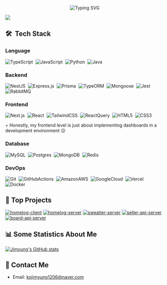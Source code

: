 <p align="center">
<img src="https://capsule-render.vercel.app/api?type=waving&height=300&color=gradient&text=BE%20Developer%20Jimyung&section=header&fontSize=65&animation=fadeIn" alt="Typing SVG" />
</p>
<a href="https://hhpluscertificateofcompletion.oopy.io/">
  <img src="https://static.spartacodingclub.kr/hanghae99/plus/completion/badge_red.svg" />
</a>

## 🛠 &nbsp;Tech Stack

### Language

![TypeScript](https://img.shields.io/badge/typescript-%23007ACC.svg?style=for-the-badge&logo=typescript&logoColor=white)
&nbsp;![JavaScript](https://img.shields.io/badge/javascript-%23323330.svg?style=for-the-badge&logo=javascript&logoColor=%23F7DF1E)
&nbsp;![Python](https://img.shields.io/badge/python-3670A0?style=for-the-badge&logo=python&logoColor=ffdd54)
&nbsp;![Java](https://img.shields.io/badge/java-%23ED8B00.svg?style=for-the-badge&logo=java&logoColor=white)

### Backend

![NestJS](https://img.shields.io/badge/nestjs-%23E0234E.svg?style=for-the-badge&logo=nestjs&logoColor=white)
&nbsp;![Express.js](https://img.shields.io/badge/express.js-%23404d59.svg?style=for-the-badge&logo=express&logoColor=%2361DAFB)
&nbsp;![Prisma](https://img.shields.io/badge/Prisma-3982CE?style=for-the-badge&logo=Prisma&logoColor=white)
&nbsp;![TypeORM](https://img.shields.io/badge/TypeORM-000000?style=for-the-badge&logo=TypeORM&logoColor=white)
&nbsp;![Mongoose](https://img.shields.io/badge/Mongoose-000000?style=for-the-badge&logo=Mongoose&logoColor=white)
&nbsp;![Jest](https://img.shields.io/badge/-jest-%23C21325?style=for-the-badge&logo=jest&logoColor=white)
&nbsp;![RabbitMQ](https://img.shields.io/badge/rabbitmq-%23FF6600.svg?style=for-the-badge&logo=rabbitmq&logoColor=white)

### Frontend

![Next.js](https://img.shields.io/badge/next.js-%23000000.svg?style=for-the-badge&logo=nextdotjs&logoColor=white)
&nbsp;![React](https://img.shields.io/badge/react-%2320232a.svg?style=for-the-badge&logo=react&logoColor=%2361DAFB)
&nbsp;![TailwindCSS](https://img.shields.io/badge/tailwindcss-%2338B2AC.svg?style=for-the-badge&logo=tailwind-css&logoColor=white)
&nbsp;![ReactQuery](https://img.shields.io/badge/-React%20Query-FF4154?style=for-the-badge&logo=react%20query&logoColor=white)
&nbsp;![HTML5](https://img.shields.io/badge/html5-%23E34F26.svg?style=for-the-badge&logo=html5&logoColor=white)
&nbsp;![CSS3](https://img.shields.io/badge/css3-%231572B6.svg?style=for-the-badge&logo=css3&logoColor=white)

\+ Honestly, my frontend level is just about implementing dashboards in a development environment 😉

### Database

![MySQL](https://img.shields.io/badge/mysql-4479A1.svg?style=for-the-badge&logo=mysql&logoColor=white)&nbsp;
![Postgres](https://img.shields.io/badge/postgres-%23316192.svg?style=for-the-badge&logo=postgresql&logoColor=white)&nbsp;
![MongoDB](https://img.shields.io/badge/MongoDB-%234ea94b.svg?style=for-the-badge&logo=mongodb&logoColor=white)&nbsp;
![Redis](https://img.shields.io/badge/redis-%23DD0031.svg?style=for-the-badge&logo=redis&logoColor=white)&nbsp;

### DevOps

![Git](https://img.shields.io/badge/git-%23F05033.svg?style=for-the-badge&logo=git&logoColor=white)&nbsp;
![GitHubActions](https://img.shields.io/badge/github%20actions-%232671E5.svg?style=for-the-badge&logo=githubactions&logoColor=white)&nbsp;
![AmazonAWS](https://img.shields.io/badge/AWS-%23FF9900.svg?style=for-the-badge&logo=amazon-aws&logoColor=white)&nbsp;
![GoogleCloud](https://img.shields.io/badge/Google_Cloud-4285F4?style=for-the-badge&logo=google-cloud&logoColor=white)&nbsp;
![Vercel](https://img.shields.io/badge/vercel-%23000000.svg?style=for-the-badge&logo=vercel&logoColor=white)&nbsp;
![Docker](https://img.shields.io/badge/docker-%230db7ed.svg?style=for-the-badge&logo=docker&logoColor=white)&nbsp;

<!--
### DevOps -->

## 📌 Top Projects

[![homelog-client](https://github-readme-stats.vercel.app/api/pin/?username=jimyungkoh&repo=homelog-client&description_lines_count=1)](https://github.com/jimyungkoh/homelog-client)
[![homelog-server](https://github-readme-stats.vercel.app/api/pin/?username=jimyungkoh&repo=homelog-server&description_lines_count=1)](https://github.com/jimyungkoh/homelog-server)
[![sweatier-server](https://github-readme-stats.vercel.app/api/pin/?username=jimyungkoh&repo=sweatier-server&description_lines_count=1)](https://github.com/jimyungkoh/sweatier-server)
[![seller-api-server](https://github-readme-stats.vercel.app/api/pin/?username=jimyungkoh&repo=iamseller-api-server&description_lines_count=1)](https://github.com/jimyungkoh/iamseller-api-server)
[![board-api-server](https://github-readme-stats.vercel.app/api/pin/?username=jimyungkoh&repo=board-api-server&description_lines_count=1)](https://github.com/jimyungkoh/board-api-server)

## 📊 Some Statistics About Me

[![Jimyung's GitHub stats](https://github-readme-stats.vercel.app/api?username=jimyungkoh)](https://github.com/jimyungkoh/github-readme-stats)<br>

## 📧 Contact Me

- Email: kojimyung1206@naver.com
